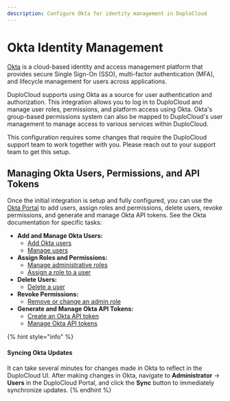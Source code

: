 ```yaml
---
description: Configure Okta for identity management in DuploCloud
---
```


# Okta Identity Management

[Okta](https://www.okta.com/intro-to-okta/) is a cloud-based identity and access management platform that provides secure Single Sign-On (SSO), multi-factor authentication (MFA), and lifecycle management for users across applications.&#x20;

DuploCloud supports using Okta as a source for user authentication and authorization. This integration allows you to log in to DuploCloud and manage user roles, permissions, and platform access using Okta. Okta's group-based permissions system can also be mapped to DuploCloud's user management to manage access to various services within DuploCloud.

This configuration requires some changes that require the DuploCloud support team to work together with you. Please reach out to your support team to get this setup.

## Managing Okta Users, Permissions, and API Tokens

Once the initial integration is setup and fully configured, you can use the [Okta Portal](https://login.okta.com/) to add users, assign roles and permissions, delete users, revoke permissions, and generate and manage Okta API tokens. See the Okta documentation for specific tasks:

* **Add and Manage Okta Users:**
  * [Add Okta users](https://help.okta.com/en-us/content/topics/users-groups-profiles/usgp-people.htm?cshid=ext_Directory_People)
  * [Manage users](https://help.okta.com/en-us/content/topics/users-groups-profiles/usgp-people.htm?cshid=ext_Directory_People)
* **Assign Roles and Permissions:**
  * [Manage administrative roles](https://help.okta.com/en-us/content/topics/security/administrators-set-up-admins.htm)
  * [Assign a role to a user](https://help.okta.com/wf/en-us/content/topics/workflows/connector-reference/azuread/actions/assignroletouser.htm)
* **Delete Users:**
  * [Delete a user](https://help.okta.com/oie/en-us/content/topics/users-groups-profiles/usgp-deactivate-user-account.htm)
* **Revoke Permissions:**
  * [Remove or change an admin role](https://help.okta.com/oie/en-us/content/topics/security/admin-remove-assignment.htm)
* **Generate and Manage Okta API Tokens:**
  * [Create an Okta API token](https://help.okta.com/en-us/content/topics/security/api.htm#create-okta-api-token)
  * [Manage Okta API tokens](https://help.okta.com/en-us/content/topics/security/api.htm)

{% hint style="info" %}
#### Syncing Okta Updates

It can take several minutes for changes made in Okta to reflect in the DuploCloud UI. After making changes in Okta, navigate to **Administrator** -> **Users** in the DuploCloud Portal, and click the **Sync** button to immediately synchronize updates.
{% endhint %}
